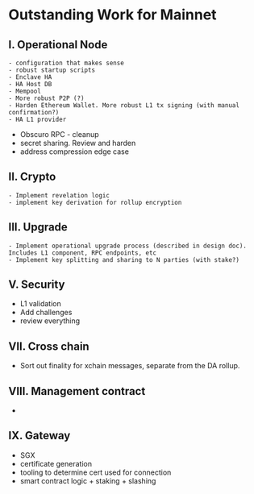 # Outstanding Work for Mainnet

## I. Operational Node 
	- configuration that makes sense
	- robust startup scripts 
 	- Enclave HA
 	- HA Host DB
 	- Mempool
 	- More robust P2P (?)
 	- Harden Ethereum Wallet. More robust L1 tx signing (with manual confirmation?)
 	- HA L1 provider 
  - Obscuro RPC - cleanup
  - secret sharing. Review and harden
  - address compression edge case 

## II. Crypto
	- Implement revelation logic
	- implement key derivation for rollup encryption

## III. Upgrade
	- Implement operational upgrade process (described in design doc). Includes L1 component, RPC endpoints, etc
	- Implement key splitting and sharing to N parties (with stake?)

## V. Security
  - L1 validation
  - Add challenges
  - review everything

## VII. Cross chain
  - Sort out finality for xchain messages, separate from the DA rollup.

## VIII. Management contract
  - 

## IX.  Gateway
  - SGX
  - certificate generation
  - tooling to determine cert used for connection
  - smart contract logic + staking + slashing

